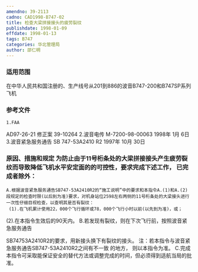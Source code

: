 ```yaml
---
amendno: 39-2113
cadno: CAD1998-B747-02
title: 检查大梁拼接接头的疲劳裂纹
publishdate: 1998-01-09
effdate: 1998-01-13
tags: B747
categories: 华北管理局
author: 邵仁明
---
```


### 适用范围 
在中华人民共和国注册的、生产线号从201到886的波音B747-200和B747SP系列飞机

<!--more-->
### 参考文件
    1.FAA 
AD97-26-21 修正案 39-10264 
    2.波音电传 M-7200-98-00063 1998年 1月 6日
    3.波音紧急服务通告 SB 747-53A2410 R2 1997年 10月 30日

### 原因、措施和规定     为防止由于11号桁条处的大梁拼接接头产生疲劳裂纹而导致降低飞机水平安定面的的可控性，要求完成下述工作， 已完成者除外： 
    A.根据波音紧急服务通告SB747-53A2410R2的“施工说明”中的要求和本指令A.(1)和A.(2)段规定的检查时限(以后到为准)要求，对机身站位2598左右两侧的11号桁条处的大梁接头进行一次性仔细目视检查，以查明其是否有裂纹： 
     (1).在飞机累计使用22，000个飞行循环或78，000个飞行小时以前(以先到为准)，或； 

(2).在本指令生效后的90天内。 
    B.若发现有裂纹，则在下次飞行前，按照波音紧急服务通告
    
SB74753A2410R2的要求，用新接头换下有裂纹的接头。     注：若本指令与波音紧急服务通告SB747-53A2410R2之间有不一致
的地方， 则以本指令为准。 
    C.完成本指令可采取能保证安全的替代方法或调整完成的时间，但必须得到适航当局的批准。
